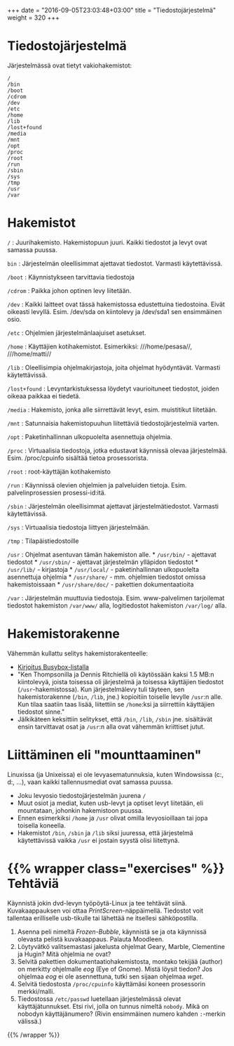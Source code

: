 +++
date = "2016-09-05T23:03:48+03:00"
title = "Tiedostojärjestelmä"
weight = 320
+++

Tiedostojärjestelmä
========================

Järjestelmässä ovat tietyt vakiohakemistot:

```
/
/bin
/boot
/cdrom
/dev
/etc
/home
/lib
/lost+found
/media
/mnt
/opt
/proc
/root
/run
/sbin
/sys
/tmp
/usr
/var
```


Hakemistot
========================

`/`
:   Juurihakemisto. Hakemistopuun juuri. Kaikki tiedostot ja levyt ovat samassa puussa.

`bin`
:   Järjestelmän oleellisimmat ajettavat tiedostot. Varmasti käytettävissä.

`/boot`
:   Käynnistykseen tarvittavia tiedostoja

`/cdrom`
:   Paikka johon optinen levy liitetään.

`/dev`
:   Kaikki laitteet ovat tässä hakemistossa edustettuina tiedostoina. Eivät oikeasti levyllä. Esim. /dev/sda on kiintolevy ja /dev/sda1 sen ensimmäinen osio.

`/etc`
:   Ohjelmien järjestelmänlaajuiset asetukset.

`/home`
:   Käyttäjien kotihakemistot. Esimerkiksi: ///home/pesasa//, ///home/matti//

`/lib`
:   Oleellisimpia ohjelmakirjastoja, joita ohjelmat hyödyntävät. Varmasti käytettävissä.

`/lost+found`
:   Levyntarkistuksessa löydetyt vaurioituneet tiedostot, joiden oikeaa paikkaa ei tiedetä.

`/media`
:   Hakemisto, jonka alle siirrettävät levyt, esim. muistitikut liitetään.

`/mnt`
:   Satunnaisia hakemistopuuhun liitettäviä tiedostojärjestelmiä varten.

`/opt`
:   Paketinhallinnan ulkopuolelta asennettuja ohjelmia.

`/proc`
:   Virtuaalisia tiedostoja, jotka edustavat käynnissä olevaa järjestelmää. Esim. /proc/cpuinfo sisältää tietoa prosessorista.

`/root`
:   root-käyttäjän kotihakemisto

`/run`
:   Käynnissä olevien ohjelmien ja palveluiden tietoja. Esim. palvelinprosessien prosessi-id:itä.

`/sbin`
:   Järjestelmän oleellisimmat ajettavat järjestelmätiedostot. Varmasti käytettävissä.

`/sys`
:   Virtuaalisia tiedostoja liittyen järjestelmään.

`/tmp`
:   Tilapäistiedostoille

`/usr`
:   Ohjelmat asentuvan tämän hakemiston alle.
    * `/usr/bin/` - ajettavat tiedostot
    * `/usr/sbin/` - ajettavat järjestelmän ylläpidon tiedostot
    * `/usr/lib/` - kirjastoja
    * `/usr/local/` - paketinhallinnan ulkopuolelta asennettuja ohjelmia
    * `/usr/share/` - mm. ohjelmien tiedostot omissa hakemistoissaan
    * `/usr/share/doc/` - pakettien dokumentaatioita

`/var`
:   Järjestelmän muuttuvia tiedostoja. Esim. www-palvelimen tarjoilemat tiedostot hakemiston `/var/www/` alla, logitiedostot hakemiston `/var/log/` alla.




Hakemistorakenne
========================

Vähemmän kullattu selitys hakemistorakenteelle:

* [Kirjoitus Busybox-listalla](http://lists.busybox.net/pipermail/busybox/2010-December/074114.html)
* "Ken Thompsonilla ja Dennis Ritchiellä oli käytössään kaksi 1.5 MB:n kiintolevyä, joista toisessa oli järjestelmä ja toisessa käyttäjien tiedostot (`/usr`-hakemistossa).
   Kun järjestelmälevy tuli täyteen, sen hakemistorakenne (`/bin`, `/lib`, jne.) kopioitiin toiselle levylle `/usr`:n alle. Kun tilaa saatiin taas lisää,
   liitettiin se `/home`:ksi ja siirrettiin käyttäjien tiedostot sinne."
* Jälkikäteen keksittiin selitykset, että `/bin`, `/lib`, `/sbin` jne. sisältävät ensin tarvittavat osat ja `/usr`:n alla ovat vähemmän kriittiset jutut.




Liittäminen eli "mounttaaminen"
========================

Linuxissa (ja Unixeissa) ei ole levyasematunnuksia, kuten Windowsissa (c:\, d:\, ...), vaan kaikki tallennusmediat ovat samassa puussa.

* Joku levyosio tiedostojärjestelmän juurena `/`
* Muut osiot ja mediat, kuten usb-levyt ja optiset levyt liitetään, eli mountataan, johonkin hakemistoon puussa.
* Ennen esimerkiksi `/home` ja `/usr` olivat omilla levyosioillaan tai jopa toisella koneella.
* Hakemistot `/bin`, `/sbin` ja `/lib` siksi juuressa, että järjestelmä käytettävissä vaikka `/usr` ei jostain syystä olisi liitettynä.



{{% wrapper class="exercises" %}}
Tehtäviä
========================
Käynnistä jokin dvd-levyn työpöytä-Linux ja tee tehtävät siinä.
Kuvakaappauksen voi ottaa *PrintScreen*-näppäimellä. Tiedostot voit tallentaa erilliselle usb-tikulle tai lähettää ne itsellesi sähköpostilla.

1. Asenna peli nimeltä *Frozen-Bubble*, käynnistä se ja ota käynnissä olevasta pelistä kuvakaappaus. Palauta Moodleen.
2. Löytyvätkö valitsemastasi jakelusta ohjelmat Geary, Marble, Clementine ja Hugin? Mitä ohjelmia ne ovat?
3. Selvitä pakettien dokumentaatiohakemistosta, montako tekijää (author) on merkitty ohjelmalle *eog* (Eye of Gnome). Mistä löysit tiedon? Jos ohjelmaa *eog*
   ei ole asennettuna, tutki sen sijaan ohjelmaa *wget*.
4. Selvitä tiedostosta `/proc/cpuinfo` käyttämäsi koneen prosessorin merkki/malli.
5. Tiedostossa `/etc/passwd` luetellaan järjestelmässä olevat käyttäjätunnukset. Etsi rivi, jolla on tunnus nimeltä `nobody`.
   Mikä on nobodyn käyttäjänumero? (Rivin ensimmäinen numero kahden `:`-merkin välissä.)

{{% /wrapper %}}